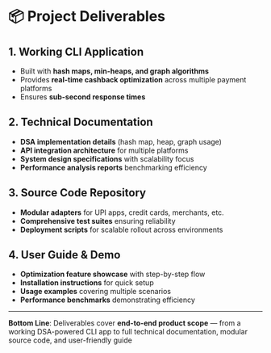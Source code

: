 # 📦 Project Deliverables

## 1. Working CLI Application
- Built with **hash maps, min-heaps, and graph algorithms**  
- Provides **real-time cashback optimization** across multiple payment platforms  
- Ensures **sub-second response times**  

## 2. Technical Documentation
- **DSA implementation details** (hash map, heap, graph usage)  
- **API integration architecture** for multiple platforms  
- **System design specifications** with scalability focus  
- **Performance analysis reports** benchmarking efficiency  

## 3. Source Code Repository
- **Modular adapters** for UPI apps, credit cards, merchants, etc.  
- **Comprehensive test suites** ensuring reliability  
- **Deployment scripts** for scalable rollout across environments  

## 4. User Guide & Demo
- **Optimization feature showcase** with step-by-step flow  
- **Installation instructions** for quick setup  
- **Usage examples** covering multiple scenarios  
- **Performance benchmarks** demonstrating efficiency  

---

**Bottom Line**: Deliverables cover **end-to-end product scope** — from a working DSA-powered CLI app to full technical documentation, modular source code, and user-friendly guide
